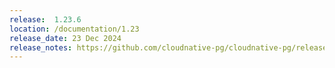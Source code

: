 ```yaml
---
release:  1.23.6
location: /documentation/1.23
release_date: 23 Dec 2024
release_notes: https://github.com/cloudnative-pg/cloudnative-pg/releases/tag/v1.23.6
---
```

